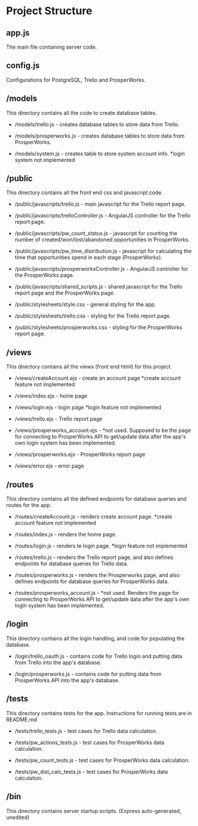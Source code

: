 # Project Structure

## app.js
   
   The main file containing server code.
   
## config.js
   Configurations for PostgreSQL, Trello and ProsperWorks.
  
## /models

   This directory contains all the code to create database tables.
   
   * /models/trello.js - creates database tables to store data from Trello.
   
   * /models/prosperworks.js - creates database tables to store data from ProsperWorks.
   
   * /models/system.js - creates table to store system account info. *login system not implemented
   
## /public

   This directory contains all the front end css and javascript code.
   
   * /public/javascripts/trello.js - main javascript for the Trello report page.
   
   * /public/javascripts/trelloController.js - AngularJS controller for the Trello report page.
   
   * /public/javascripts/pw_count_status.js - javascript for counting the number of created/won/lost/abandoned opportunities in ProsperWorks.
   
   * /public/javascripts/pw_time_distribution.js - javascript for calculating the time that opportunities spend in each stage (ProsperWorks).
   
   * /public/javascripts/prosperworksController.js - AngularJS controller for the ProsperWorks page.
   
   * /public/javascripts/shared_scripts.js - shared javascript for the Trello report page and the ProsperWorks page.
   
   * /public/stylesheets/style.css - general styling for the app.
   
   * /public/stylesheets/trello.css - styling for the Trello report page.
   
   * /public/stylesheets/prosperworks.css - styling for the ProsperWorks report page.
   
## /views

   This directory contains all the views (front end html) for this project.
   
   * /views/createAccount.ejs - create an account page *create account feature not implemented
   
   * /views/index.ejs - home page
   
   * /views/login.ejs - login page *login feature not implemented
   
   * /views/trello.ejs - Trello report page
   
   * /views/prosperworks_account.ejs - *not used. Supposed to be the page for connecting to ProsperWorks API to get/update data after the app's own login system has been implemented.
   
   * /views/prosperworks.ejs - ProsperWorks report page
   
   * /views/error.ejs - error page
   
## /routes

   This directory contains all the defined endpoints for database queries and routes for the app.
   
   * /routes/createAccount.js - renders create account page. *create account feature not implemented
   
   * /routes/index.js - renders the home page.
   
   * /routes/login.js - renders te login page. *login feature not implemented
   
   * /routes/trello.js - renders the Trello report page, and also defines endpoints for database queries for Trello data.
   
   * /routes/prosperworks.js - renders the Prosperworks page, and also defines endpoints for database queries for ProsperWorks data.
   
   * /routes/prosperworks_account.js - *not used. Renders the page for connecting to ProsperWorks API to get/update data after the app's own login system has been implemented.
   
## /login

   This directory contains all the login handling, and code for populating the database.
   
   * /login/trello_oauth.js - contains code for Trello login and putting data from Trello into the app's database.
   
   * /login/prosperworks.js - contains code for putting data from ProsperWorks API into the app's database.
   
## /tests
   This directory contains tests for the app. Instructions for running tests are in README.md
   
   * /tests/trello_tests.js - test cases for Trello data calculation. 
   
   * /tests/pw_actions_tests.js - test cases for ProsperWorks data calculation.
   
   * /tests/pw_count_tests.js - test cases for ProsperWorks data calculation.
   
   * /tests/pw_dist_calc_tests.js - test cases for ProsperWorks data calculation.
   
## /bin

   This directory contains server startup scripts. (Express auto-generated, unedited)

